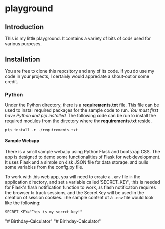 # playground
## Introduction
This is my little playground. It contains a variety of bits of code used
for various purposes.

## Installation
You are free to clone this repository and any of its code. If you do use my code 
in your projects, I certainly would appreciate a shout-out or some credit.

### Python
Under the Python directory, there is a **requirements.txt** file. This file can be used to
install required packages for the sample code to run. _You must first have Python
and pip installed_. The following code can be run to install the required modules
from the directory where the **requirements.txt** reside.

```commandline
pip install -r ./requirements.txt
```

#### Sample Webapp
There is a small sample webapp using Python Flask and bootstrap CSS. The app is designed to
demo some functionalities of Flask for web development. It uses Flask and a simple on disk
JSON file for data storage, and pulls some variables from the config.py file.

To work with this web app, you will need to create a ``.env`` file in the application directory, 
and set a variable called 'SECRET_KEY', this is needed for Flask's flash notification function to work, as 
flash notification requires the browser to track sessions, and the Secret Key will be used in the creation 
of session cookies. The sample content of a ``.env`` file would look like the following:

```commandline
SECRET_KEY="This is my secret key!"
```

"# Birthday-Calculator" 
"# Birthday-Calculator" 
